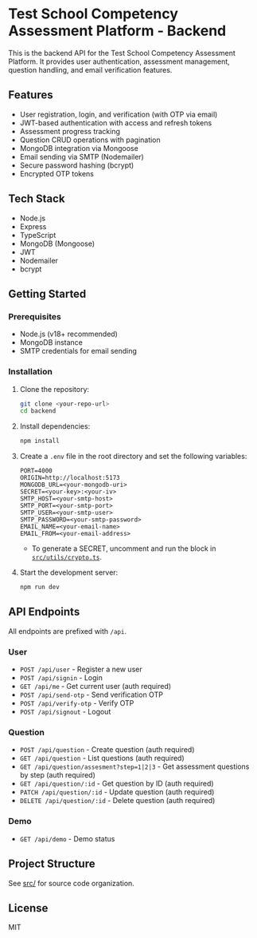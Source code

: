 # Test School Competency Assessment Platform - Backend

This is the backend API for the Test School Competency Assessment Platform. It provides user authentication, assessment management, question handling, and email verification features.

## Features

- User registration, login, and verification (with OTP via email)
- JWT-based authentication with access and refresh tokens
- Assessment progress tracking
- Question CRUD operations with pagination
- MongoDB integration via Mongoose
- Email sending via SMTP (Nodemailer)
- Secure password hashing (bcrypt)
- Encrypted OTP tokens

## Tech Stack

- Node.js
- Express
- TypeScript
- MongoDB (Mongoose)
- JWT
- Nodemailer
- bcrypt

## Getting Started

### Prerequisites

- Node.js (v18+ recommended)
- MongoDB instance
- SMTP credentials for email sending

### Installation

1. Clone the repository:

   ```sh
   git clone <your-repo-url>
   cd backend
   ```

2. Install dependencies:

   ```sh
   npm install
   ```

3. Create a `.env` file in the root directory and set the following variables:

   ```
   PORT=4000
   ORIGIN=http://localhost:5173
   MONGODB_URL=<your-mongodb-uri>
   SECRET=<your-key>:<your-iv>
   SMTP_HOST=<your-smtp-host>
   SMTP_PORT=<your-smtp-port>
   SMTP_USER=<your-smtp-user>
   SMTP_PASSWORD=<your-smtp-password>
   EMAIL_NAME=<your-email-name>
   EMAIL_FROM=<your-email-address>
   ```

   - To generate a SECRET, uncomment and run the block in [`src/utils/crypto.ts`](src/utils/crypto.ts).

4. Start the development server:

   ```sh
   npm run dev
   ```

## API Endpoints

All endpoints are prefixed with `/api`.

### User

- `POST /api/user` - Register a new user
- `POST /api/signin` - Login
- `GET /api/me` - Get current user (auth required)
- `POST /api/send-otp` - Send verification OTP
- `POST /api/verify-otp` - Verify OTP
- `POST /api/signout` - Logout

### Question

- `POST /api/question` - Create question (auth required)
- `GET /api/question` - List questions (auth required)
- `GET /api/question/assesment?step=1|2|3` - Get assessment questions by step (auth required)
- `GET /api/question/:id` - Get question by ID (auth required)
- `PATCH /api/question/:id` - Update question (auth required)
- `DELETE /api/question/:id` - Delete question (auth required)

### Demo

- `GET /api/demo` - Demo status

## Project Structure

See [src/](src/) for source code organization.

## License

MIT
